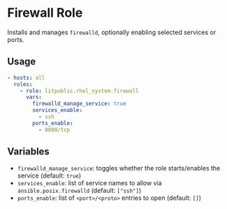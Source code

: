 # Firewall Role

Installs and manages `firewalld`, optionally enabling selected services or ports.

## Usage

```yaml
- hosts: all
  roles:
    - role: litpublic.rhel_system.firewall
      vars:
        firewalld_manage_service: true
        services_enable:
          - ssh
        ports_enable:
          - 8080/tcp
```

## Variables

- `firewalld_manage_service`: toggles whether the role starts/enables the service (default: `true`)
- `services_enable`: list of service names to allow via `ansible.posix.firewalld` (default: `["ssh"]`)
- `ports_enable`: list of `<port>/<proto>` entries to open (default: `[]`)
